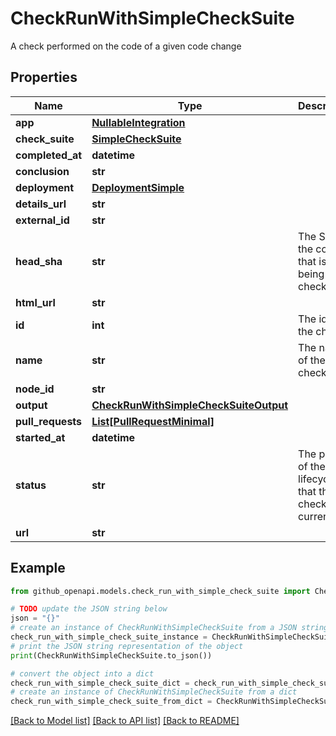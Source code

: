 # CheckRunWithSimpleCheckSuite

A check performed on the code of a given code change

## Properties

Name | Type | Description | Notes
------------ | ------------- | ------------- | -------------
**app** | [**NullableIntegration**](NullableIntegration.md) |  | 
**check_suite** | [**SimpleCheckSuite**](SimpleCheckSuite.md) |  | 
**completed_at** | **datetime** |  | 
**conclusion** | **str** |  | 
**deployment** | [**DeploymentSimple**](DeploymentSimple.md) |  | [optional] 
**details_url** | **str** |  | 
**external_id** | **str** |  | 
**head_sha** | **str** | The SHA of the commit that is being checked. | 
**html_url** | **str** |  | 
**id** | **int** | The id of the check. | 
**name** | **str** | The name of the check. | 
**node_id** | **str** |  | 
**output** | [**CheckRunWithSimpleCheckSuiteOutput**](CheckRunWithSimpleCheckSuiteOutput.md) |  | 
**pull_requests** | [**List[PullRequestMinimal]**](PullRequestMinimal.md) |  | 
**started_at** | **datetime** |  | 
**status** | **str** | The phase of the lifecycle that the check is currently in. | 
**url** | **str** |  | 

## Example

```python
from github_openapi.models.check_run_with_simple_check_suite import CheckRunWithSimpleCheckSuite

# TODO update the JSON string below
json = "{}"
# create an instance of CheckRunWithSimpleCheckSuite from a JSON string
check_run_with_simple_check_suite_instance = CheckRunWithSimpleCheckSuite.from_json(json)
# print the JSON string representation of the object
print(CheckRunWithSimpleCheckSuite.to_json())

# convert the object into a dict
check_run_with_simple_check_suite_dict = check_run_with_simple_check_suite_instance.to_dict()
# create an instance of CheckRunWithSimpleCheckSuite from a dict
check_run_with_simple_check_suite_from_dict = CheckRunWithSimpleCheckSuite.from_dict(check_run_with_simple_check_suite_dict)
```
[[Back to Model list]](../README.md#documentation-for-models) [[Back to API list]](../README.md#documentation-for-api-endpoints) [[Back to README]](../README.md)


